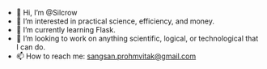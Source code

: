 - 👋 Hi, I’m @Silcrow
- 👀 I’m interested in practical science, efficiency, and money.
- 🌱 I’m currently learning Flask.
- 💞️ I’m looking to work on anything scientific, logical, or technological that I can do.
- 📫 How to reach me: sangsan.prohmvitak@gmail.com

<!---
Silcrow/Silcrow is a ✨ special ✨ repository because its `README.md` (this file) appears on your GitHub profile.
You can click the Preview link to take a look at your changes.
--->
